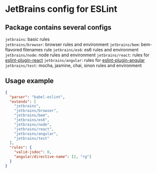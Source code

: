 # JetBrains config for ESLint

## Package contains several configs

`jetbrains`: basic rules  
`jetbrains/browser`: browser rules and environment
`jetbrains/bem`: bem-flavored filenames rule
`jetbrains/es6`: es6 rules and environment 
`jetbrains/node`: node rules and environment
`jetbrains/react`: rules for [eslint-plugin-react](https://github.com/yannickcr/eslint-plugin-react) 
`jetbrains/angular`:  rules for [eslint-plugin-angular](https://github.com/Gillespie59/eslint-plugin-angular) 
`jetbrains/test`: mocha, jasmine, chai, sinon rules and environment 

## Usage example

```json
{
  "parser": "babel-eslint",
  "extends": [
    "jetbrains",
    "jetbrains/browser",
    "jetbrains/bem",
    "jetbrains/es6",
    "jetbrains/node",
    "jetbrains/react",
    "jetbrains/angular",
    "jetbrains/test"
  ],
  "rules": {
    "valid-jsdoc": 0,
    "angular/directive-name": [2, "rg"]
  }
}
```
